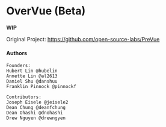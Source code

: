 # OverVue (Beta)

**WIP**

Original Project: https://github.com/open-source-labs/PreVue

#### Authors
```
Founders: 
Hubert Lin @hubelin
Annette Lin @al2613
Daniel Shu @danshuu
Franklin Pinnock @pinnockf

Contributors:
Joseph Eisele @jeisele2
Dean Chung @deanfchung
Dean Ohashi @dnohashi
Drew Nguyen @drewngyen
```
